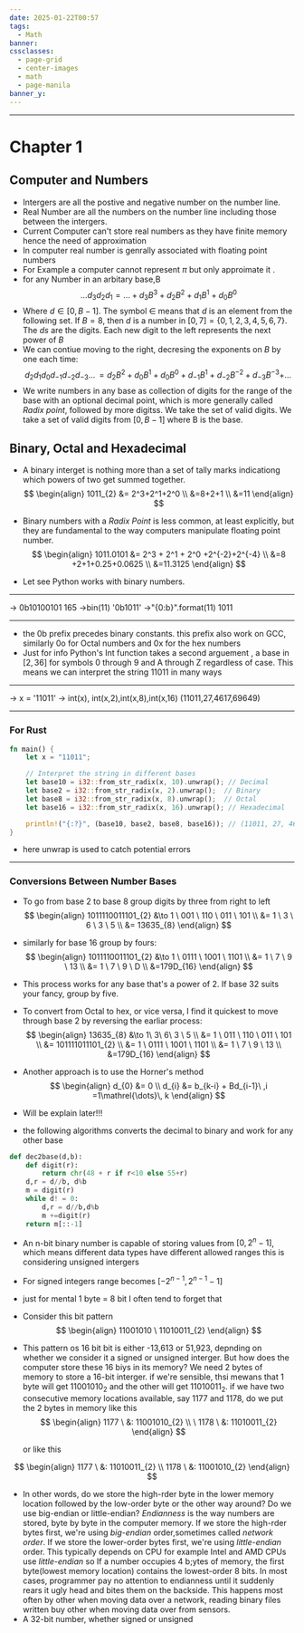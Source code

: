 ```yaml
---
date: 2025-01-22T00:57
tags:
  - Math
banner: 
cssclasses:
  - page-grid
  - center-images
  - math
  - page-manila
banner_y:
---
```

---
# Chapter 1 
## Computer and Numbers 
- Intergers are all the postive and negative number on the number line.
- Real Number are all the numbers on the number line including those between the intergers.
- Current Computer can't store real numbers as they have finite memory hence the need of approximation 
- In computer real number is genrally associated with floating point numbers
- For Example a computer cannot represent $\pi$ but only approimate it .
- for any Number in an arbitary base,B
$$
\dots d_{3}d_{2}d_{1} = \dots+d_{3}B^3+d_{2}B^2+d_{1}B^1+d_{0}B^0
$$
- Where $d\in[0,B-1]$. The symbol $\in$ means that $d$ is an element from the following set. If $B=8$, then $d$ is a number in $[0,7] = \{ 0,1,2,3,4,5,6,7 \}$. The $ds$ are the digits. Each new digit to the left represents the next power of $B$
- We can contiue moving to the right, decresing the exponents on $B$ by one each time:
$$
d_{2}d_{1}d_{0}d_{-1}d_{-2}d_{-3}\mathrel{\dots}\,   = d_{2}B^2 + d_{0}B^1 +d_{0}B^0 + d_{-1}B^{1}+d_{-2}B^{-2}+d_{-3}B^{-3}+\mathrel{\dots}\, 
$$
- We write numbers in any base as collection of digits for the range of the base with an optional decimal point, which is more generally called *Radix point*, followed by more digitss. We take the set of valid digits. We take a set of valid digits from $[ 0,B-1 ]$ where B is the base.
## Binary, Octal and Hexadecimal
- A binary interget  is nothing more than a set of tally marks indicationg which powers of two get summed together.
$$
\begin{align}
1011_{2} &= 2^3+2^1+2^0 \\
&=8+2+1 \\
&=11  
\end{align}
$$

- Binary numbers with a *Radix Point* is less common, at least explicitly, but they are fundamental to the way computers manipulate floating point number.
$$
\begin{align}
1011.0101 &= 2^3 + 2^1 + 2^0 +2^{-2}+2^{-4} \\
&=8 +2+1+0.25+0.0625 \\
&=11.3125
\end{align}
$$
- Let see Python works with binary numbers.
---
 
 -> 0b10100101
 165
 ->bin(11)
 '0b1011'
 ->"{0:b}".format(11)
 1011
 ***
- the 0b prefix precedes binary constants. this prefix also work on GCC, similarly 0o for Octal numbers and 0x for the hex numbers 
- Just for info Python's Int function takes a second arguement , a base in $[2,36]$ for symbols 0 through 9 and A through Z regardless of case. This means we can interpret the string 11011 in many ways
---
-> x = '11011'
-> int(x), int(x,2),int(x,8),int(x,16)
(11011,27,4617,69649)
***
### For Rust

```Rust
fn main() {
    let x = "11011";

    // Interpret the string in different bases
    let base10 = i32::from_str_radix(x, 10).unwrap(); // Decimal
    let base2 = i32::from_str_radix(x, 2).unwrap();  // Binary
    let base8 = i32::from_str_radix(x, 8).unwrap();  // Octal
    let base16 = i32::from_str_radix(x, 16).unwrap(); // Hexadecimal

    println!("{:?}", (base10, base2, base8, base16)); // (11011, 27, 4617, 69649)
}
```

- here unwrap is used to catch potential errors
---
### Conversions Between Number Bases
- To go from base 2 to base 8 group digits by three from right to left 
$$
\begin{align}
1011110011101_{2} &\to 1 \ 001 \ 110 \ 011 \ 101 \\
&= 1 \ 3 \ 6 \ 3 \ 5 \\
&= 13635_{8}
\end{align}
$$
- similarly for base 16 group by fours:
$$
\begin{align}
1011110011101_{2} &\to 1 \ 0111 \ 1001 \ 1101 \\
&= 1 \ 7 \ 9 \ 13 \\
&= 1 \ 7 \ 9 \ D \\
&=179D_{16}
\end{align}
$$
- This process works for any base that's a power of 2. If base 32 suits your fancy, group by five.
- To convert from Octal to hex, or vice versa, I find it quickest to move through base 2 by reversing the earliar process:
$$
\begin{align}
13635_{8} &\to 1\ 3\ 6\ 3 \ 5 \\
&= 1 \ 011 \ 110 \ 011 \ 101 \\
&= 101111011101_{2} \\
&= 1 \ 0111 \ 1001 \ 1101 \\
&= 1 \ 7 \ 9 \ 13 \\
&=179D_{16}
\end{align}
$$

- Another approach is to use the Horner's method 
$$
\begin{align}
d_{0} &= 0 \\
d_{i} &= b_{k-i} + Bd_{i-1}\ ,i =1\mathrel{\dots}\, k
\end{align}
$$
- Will be explain later!!!
- the following algorithms converts the decimal to binary and work for any other base 
```Python
def dec2base(d,b):
    def digit(r):
        return chr(48 + r if r<10 else 55+r)
    d,r = d//b, d%b
    m = digit(r)
    while d! = 0:
        d,r = d//b,d%b
        m +=digit(r)  
    return m[::-1]
```
  - An n-bit binary number is capable of storing values from $[0,2^n-1]$, which means different data types have different allowed ranges this is considering unsigned intergers
  - For signed integers range becomes $[-2^{n-1},2^{n-1}-1]$ 
  - just for mental 1 byte = 8 bit I often tend to forget that
  - Consider this bit pattern 
  $$
\begin{align}
11001010 \ 11010011_{2}
\end{align}
$$
  - This pattern os 16 bit bit is either -13,613 or 51,923, depnding on whether we consider it a signed or unsigned interger. But how does the computer store these 16 biys in its memory? We need 2 bytes of memory to store a 16-bit interger. if we're sensible, thsi mewans that 1 byte will get $11001010_{2}$ and the other will get $11010011_{2}$. if we have two consecutive memory locations available, say 1177 and 1178, do we put the 2 bytes in memory like this 
  $$
\begin{align}
 1177 \ &: 11001010_{2} \\
\ 1178 \ &: 11010011_{2}
\end{align}
$$

     or like this 
     
$$
\begin{align}
1177 \ &: 11010011_{2} \\
1178 \ &: 11001010_{2} 
\end{align}
$$
  - In other words, do we store the high-rder byte in the lower memory location followed by the low-order byte or the other way around? Do we use big-endian or little-endian? *Endianness* is the way numbers are stored, byte by byte in the computer memory. If we store the high-rder bytes first, we're using *big-endian* order,sometimes called *network order*. If we store the lower-order bytes first, we're using *little-endian* order. This typically depends on CPU for example Intel and AMD CPUs use *little-endian* so If a number occupies 4 b;ytes of memory, the first byte(lowest memory location) contains the lowest-order 8 bits. In most cases, programmer pay no attention to endianness until it suddenly rears it ugly head and bites them on the backside. This happens most often by other when moving data over a network, reading binary files written buy other when moving data over from sensors.
  - A 32-bit number, whether signed or unsigned 
